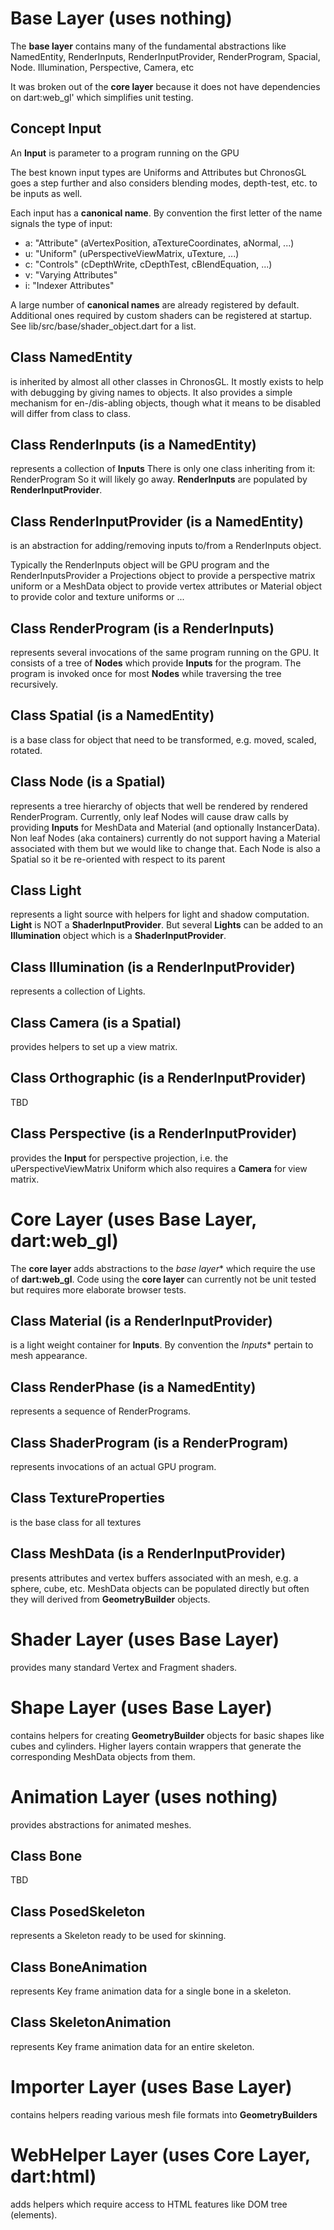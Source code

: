 # Base Layer (uses nothing)
The **base layer** contains many of the fundamental abstractions
like NamedEntity, RenderInputs, RenderInputProvider,
RenderProgram, Spacial, Node. Illumination, Perspective,
Camera, etc

It was broken out of the **core layer** because it does not have
dependencies on dart:web_gl' which simplifies unit testing.

## Concept Input
An **Input** is parameter to a program running on the GPU

The best known input types are Uniforms and Attributes but
ChronosGL goes a step further and also considers blending
modes, depth-test, etc. to be inputs as well.

Each input has a **canonical name**. By convention the first
letter of the name signals the type of input:

* a: "Attribute" (aVertexPosition, aTextureCoordinates, aNormal, ...)
* u: "Uniform" (uPerspectiveViewMatrix, uTexture, ...)
* c: "Controls" (cDepthWrite, cDepthTest, cBlendEquation, ...)
* v: "Varying Attributes"
* i: "Indexer Attributes"

A large number of **canonical names** are already registered by default.
Additional ones required by custom shaders can be registered at startup.
See lib/src/base/shader_object.dart for a list.

## Class NamedEntity
is inherited by almost all other classes in ChronosGL.
It mostly exists to help with debugging by giving names to objects.
It also provides a simple mechanism for en-/dis-abling objects, though
what it means to be disabled will differ from class to class.

## Class RenderInputs (is a NamedEntity)
represents a collection of **Inputs**
There is only one class inheriting from it: RenderProgram
So it will likely go away.
**RenderInputs** are populated by **RenderInputProvider**.

## Class RenderInputProvider (is a NamedEntity)
is an abstraction for adding/removing
inputs to/from a RenderInputs object.

Typically the RenderInputs object will be GPU program
and the RenderInputsProvider
a Projections object to provide a perspective matrix uniform
or a MeshData object to provide vertex attributes
or Material object to provide color and texture uniforms
or ...

## Class RenderProgram (is a RenderInputs)
represents several invocations of the same program running on the GPU.
It consists of a tree of **Nodes** which provide **Inputs** for the
program. The program is invoked once for most **Nodes** while traversing
the tree recursively.

## Class Spatial (is a NamedEntity)
is a base class for object that need to be transformed, e.g.
moved, scaled, rotated.

## Class Node (is a Spatial)
represents a tree hierarchy of objects that well be rendered
by rendered RenderProgram.
Currently, only leaf Nodes will cause draw calls by providing
**Inputs** for MeshData and Material (and optionally InstancerData).
Non leaf Nodes (aka containers) currently do not support
having a Material associated with them but we would like to change that.
Each Node is also a Spatial so it be re-oriented with respect to its parent

## Class Light
represents a light source with helpers for
light and shadow computation.
**Light** is NOT a **ShaderInputProvider**. But several **Lights**
can be added to an **Illumination** object which is
a **ShaderInputProvider**.

## Class Illumination (is a RenderInputProvider)
represents a collection of Lights.

## Class Camera (is a Spatial)
provides helpers to set up a view matrix.

## Class Orthographic (is a RenderInputProvider)
TBD

## Class Perspective (is a RenderInputProvider)
provides the **Input** for perspective projection, i.e.
the uPerspectiveViewMatrix Uniform which also requires a **Camera**
for view matrix.

# Core Layer (uses Base Layer, dart:web_gl)
The **core layer** adds abstractions to the *base layer**
which require the use of  **dart:web_gl**.
Code using the **core layer** can currently not be unit tested
but requires more elaborate browser tests.

## Class Material (is a RenderInputProvider)
is a light weight container for **Inputs**.
By convention the *Inputs** pertain to mesh appearance.

## Class RenderPhase (is a NamedEntity)
represents a sequence of RenderPrograms.

## Class ShaderProgram (is a RenderProgram)
represents invocations of an actual GPU program.

## Class TextureProperties
is the base class for all textures

## Class MeshData (is a RenderInputProvider)
presents attributes and vertex buffers associated with
an mesh, e.g. a sphere, cube, etc.
MeshData objects can be populated directly but often they
will derived from **GeometryBuilder** objects.

# Shader Layer (uses Base Layer)
provides many standard Vertex and Fragment shaders.

# Shape Layer (uses Base Layer)
contains helpers for creating **GeometryBuilder**
objects for basic shapes like cubes and cylinders.
Higher layers contain wrappers that generate the corresponding
MeshData objects from them.

# Animation Layer (uses nothing)
provides abstractions for animated meshes.

## Class Bone
TBD

## Class PosedSkeleton
represents a Skeleton ready to be used for skinning.

## Class BoneAnimation
represents Key frame animation data for a single bone in a skeleton.

## Class SkeletonAnimation
represents Key frame animation data for an entire skeleton.

# Importer Layer (uses Base Layer)
contains helpers reading various mesh file formats into **GeometryBuilders**

# WebHelper Layer (uses Core Layer, dart:html)
adds helpers which require access to HTML features like
DOM tree (elements).

